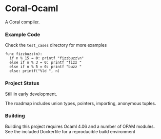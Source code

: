 # Coral-Ocaml

A Coral compiler.

### Example Code

Check the `test_cases` directory for more examples

    func fizzbuzz(n):
      if n % 15 = 0: printf "fizzbuzz\n"
      else if n % 3 = 0: printf "fizz "
      else if n % 5 = 0: printf "buzz "
      else: printf("%ld ", n)

### Project Status

Still in early development. 

The roadmap includes union types, pointers, importing, anonymous tuples.

### Building

Building this project requires Ocaml 4.06 and a number of OPAM modules. See the included Dockerfile for a reproducible build environment
